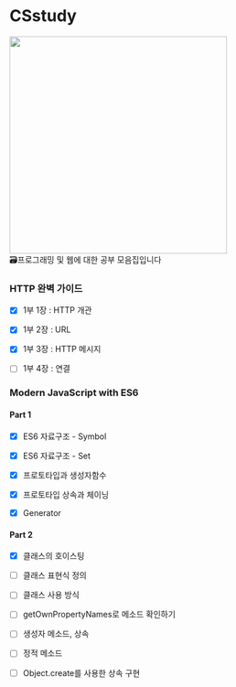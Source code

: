 # CSstudy
<img src="https://user-images.githubusercontent.com/62272445/166146917-146ef935-5c7f-4ed8-a93c-9f5af0cceaad.gif" width="380" />
<br/>
🗃프로그래밍 및 웹에 대한 공부 모음집입니다


### HTTP 완벽 가이드
- [X] 1부 1장 : HTTP 개관
- [X] 1부 2장 : URL
- [X] 1부 3장 : HTTP 메시지
- [ ] 1부 4장 : 연결


### Modern JavaScript with ES6
#### Part 1
- [X] ES6 자료구조 - Symbol
- [X] ES6 자료구조 - Set
- [X] 프로토타입과 생성자함수
- [X] 프로토타입 상속과 체이닝
- [X] Generator


#### Part 2
- [X] 클래스의 호이스팅
- [ ] 클래스 표현식 정의
- [ ] 클래스 사용 방식
- [ ] getOwnPropertyNames로 메소드 확인하기
- [ ] 생성자 메소드, 상속
- [ ] 정적 메소드
- [ ] Object.create를 사용한 상속 구현



